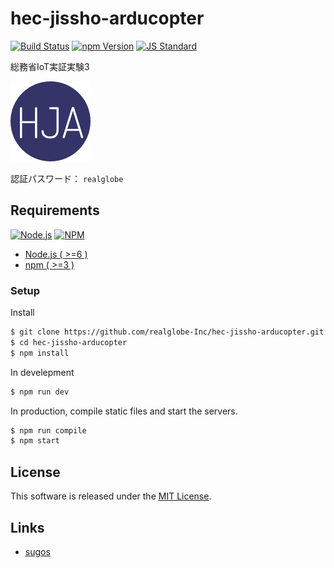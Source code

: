 hec-jissho-arducopter
==========

<!---
This file is generated by ape-tmpl. Do not update manually.
--->

<!-- Badge Start -->
<a name="badges"></a>

[![Build Status][bd_travis_com_shield_url]][bd_travis_com_url]
[![npm Version][bd_npm_shield_url]][bd_npm_url]
[![JS Standard][bd_standard_shield_url]][bd_standard_url]

[bd_repo_url]: https://github.com/realglobe-Inc/hec-jissho-arducopter
[bd_travis_url]: http://travis-ci.org/realglobe-Inc/hec-jissho-arducopter
[bd_travis_shield_url]: http://img.shields.io/travis/realglobe-Inc/hec-jissho-arducopter.svg?style=flat
[bd_travis_com_url]: http://travis-ci.com/realglobe-Inc/hec-jissho-arducopter
[bd_travis_com_shield_url]: https://api.travis-ci.com/realglobe-Inc/hec-jissho-arducopter.svg?token=aeFzCpBZebyaRijpCFmm
[bd_license_url]: https://github.com/realglobe-Inc/hec-jissho-arducopter/blob/master/LICENSE
[bd_codeclimate_url]: http://codeclimate.com/github/realglobe-Inc/hec-jissho-arducopter
[bd_codeclimate_shield_url]: http://img.shields.io/codeclimate/github/realglobe-Inc/hec-jissho-arducopter.svg?style=flat
[bd_codeclimate_coverage_shield_url]: http://img.shields.io/codeclimate/coverage/github/realglobe-Inc/hec-jissho-arducopter.svg?style=flat
[bd_gemnasium_url]: https://gemnasium.com/realglobe-Inc/hec-jissho-arducopter
[bd_gemnasium_shield_url]: https://gemnasium.com/realglobe-Inc/hec-jissho-arducopter.svg
[bd_npm_url]: http://www.npmjs.org/package/hec-jissho-arducopter
[bd_npm_shield_url]: http://img.shields.io/npm/v/hec-jissho-arducopter.svg?style=flat
[bd_standard_url]: http://standardjs.com/
[bd_standard_shield_url]: https://img.shields.io/badge/code%20style-standard-brightgreen.svg

<!-- Badge End -->


<!-- Description Start -->
<a name="description"></a>

総務省IoT実証実験3

<!-- Description End -->


<!-- Overview Start -->
<a name="overview"></a>


[![favicon_url]][app_url]

認証パスワード： `realglobe`

[app_url]: http://edac.online/arducopter
[favicon_url]: doc/images/favicon.png


<!-- Overview End -->


<!-- Sections Start -->
<a name="sections"></a>

<!-- Section from "doc/guides/00.Requirements.md.hbs" Start -->

<a name="section-doc-guides-00-requirements-md"></a>

Requirements
-----

<a href="https://nodejs.org">
  <img src="https://realglobe-inc.github.io/sugos-assets/images/nodejs-banner.png"
       alt="Node.js"
       height="40"
       style="height:40px"
  /></a>
<a href="https://docs.npmjs.com/">
  <img src="https://realglobe-inc.github.io/sugos-assets/images/npm-banner.png"
       alt="NPM"
       height="40"
       style="height:40px"
  /></a>

+ [Node.js ( >=6 )][node_download_url]
+ [npm ( >=3 )][npm_url]

[node_download_url]: https://nodejs.org/en/download/
[npm_url]: https://docs.npmjs.com/


<!-- Section from "doc/guides/00.Requirements.md.hbs" End -->

<!-- Section from "doc/guides/11.Setup Cloud.md.hbs" Start -->

<a name="section-doc-guides-11-setup-cloud-md"></a>

### Setup

Install

```bash
$ git clone https://github.com/realglobe-Inc/hec-jissho-arducopter.git
$ cd hec-jissho-arducopter
$ npm install
```

In develepment

```bash
$ npm run dev
```

In production, compile static files and start the servers.

```bash
$ npm run compile
$ npm start
```


<!-- Section from "doc/guides/11.Setup Cloud.md.hbs" End -->


<!-- Sections Start -->


<!-- LICENSE Start -->
<a name="license"></a>

License
-------
This software is released under the [MIT License](https://github.com/realglobe-Inc/hec-jissho-arducopter/blob/master/LICENSE).

<!-- LICENSE End -->


<!-- Links Start -->
<a name="links"></a>

Links
------

+ [sugos][sugos_url]

[sugos_url]: https://github.com/realglobe-Inc/sugos

<!-- Links End -->
